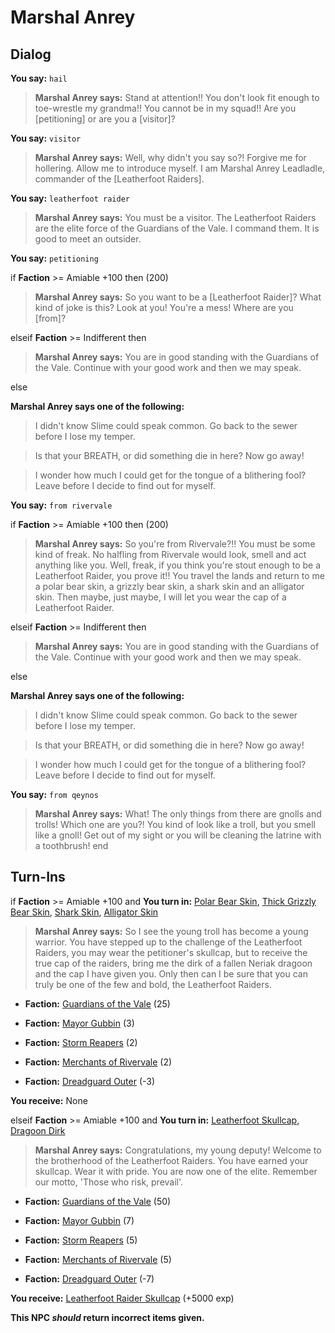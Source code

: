 # Marshal Anrey


## Dialog

**You say:** `hail`



>**Marshal Anrey says:** Stand at attention!! You don't look fit enough to toe-wrestle my grandma!! You cannot be in my squad!! Are you [petitioning] or are you a [visitor]?

**You say:** `visitor`



>**Marshal Anrey says:** Well, why didn't you say so?! Forgive me for hollering. Allow me to introduce myself. I am Marshal Anrey Leadladle, commander of the [Leatherfoot Raiders].

**You say:** `leatherfoot raider`



>**Marshal Anrey says:** You must be a visitor. The Leatherfoot Raiders are the elite force of the Guardians of the Vale. I command them. It is good to meet an outsider.



**You say:** `petitioning`



if **Faction** >= Amiable +100 then 
(200)




>**Marshal Anrey says:** So you want to be a [Leatherfoot Raider]? What kind of joke is this? Look at you! You're a mess! Where are you [from]?


elseif **Faction** >= Indifferent then



>**Marshal Anrey says:** You are in good standing with the Guardians of the Vale. Continue with your good work and then we may speak.


else



**Marshal Anrey says one of the following:**

>I didn't know Slime could speak common. Go back to the sewer before I lose my temper.

>Is that your BREATH, or did something die in here? Now go away!

>I wonder how much I could get for the tongue of a blithering fool? Leave before I decide to find out for myself.


**You say:** `from rivervale`




if **Faction** >= Amiable +100 then 
(200)




>**Marshal Anrey says:** So you're from Rivervale?!! You must be some kind of freak. No halfling from Rivervale would look, smell and act anything like you. Well, freak, if you think you're stout enough to be a Leatherfoot Raider, you prove it!! You travel the lands and return to me a polar bear skin, a grizzly bear skin, a shark skin and an alligator skin. Then maybe, just maybe, I will let you wear the cap of a Leatherfoot Raider.




elseif **Faction** >= Indifferent then



>**Marshal Anrey says:** You are in good standing with the Guardians of the Vale. Continue with your good work and then we may speak.


else



**Marshal Anrey says one of the following:**

>I didn't know Slime could speak common. Go back to the sewer before I lose my temper.

>Is that your BREATH, or did something die in here? Now go away!

>I wonder how much I could get for the tongue of a blithering fool? Leave before I decide to find out for myself.


**You say:** `from qeynos`




>**Marshal Anrey says:** What!  The only things from there are gnolls and trolls!  Which one are you?!  You kind of look like a troll, but you smell like a gnoll!  Get out of my sight or you will be cleaning the latrine with a toothbrush!
end

## Turn-Ins




if **Faction** >= Amiable +100 and  **You turn in:** [Polar Bear Skin](/item/13761), [Thick Grizzly Bear Skin](/item/13756), [Shark Skin](/item/13075), [Alligator Skin](/item/13749)


>**Marshal Anrey says:** So I see the young troll has become a young warrior.  You have stepped up to the challenge of the Leatherfoot Raiders, you may wear the petitioner's skullcap, but to receive the true cap of the raiders, bring me the dirk of a fallen Neriak dragoon and the cap I have given you.  Only then can I be sure that you can truly be one of the few and bold, the Leatherfoot Raiders.





* __Faction:__ [Guardians of the Vale](/faction/263) (25)


* __Faction:__ [Mayor Gubbin](/faction/286) (3)


* __Faction:__ [Storm Reapers](/faction/355) (2)


* __Faction:__ [Merchants of Rivervale](/faction/292) (2)


* __Faction:__ [Dreadguard Outer](/faction/334) (-3)


 **You receive:** None 

elseif **Faction** >= Amiable +100 and  **You turn in:** [Leatherfoot Skullcap](/item/13941), [Dragoon Dirk](/item/13942)


>**Marshal Anrey says:** Congratulations, my young deputy! Welcome to the brotherhood of the Leatherfoot Raiders. You have earned your skullcap. Wear it with pride. You are now one of the elite. Remember our motto, 'Those who risk, prevail'.





* __Faction:__ [Guardians of the Vale](/faction/263) (50)


* __Faction:__ [Mayor Gubbin](/faction/286) (7)


* __Faction:__ [Storm Reapers](/faction/355) (5)


* __Faction:__ [Merchants of Rivervale](/faction/292) (5)


* __Faction:__ [Dreadguard Outer](/faction/334) (-7)


 **You receive:**  [Leatherfoot Raider Skullcap](/item/12259) (+5000 exp)

**This NPC *should* return incorrect items given.**



